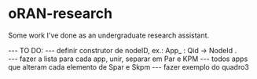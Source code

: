 # oRAN-research
Some work I've done as an undergraduate research assistant.


--- TO DO:
--- definir construtor de nodeID, ex.: App_ : Qid -> NodeId . <br>
--- fazer a lista para cada app, unir, separar em Par e KPM
--- todos apps que alteram cada elemento de Spar e Skpm
--- fazer exemplo do quadro3
